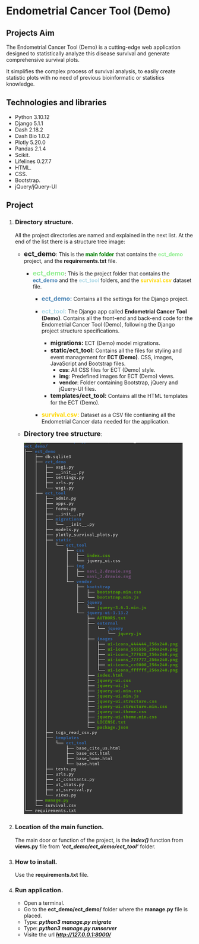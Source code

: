 # Endometrial Cancer Tool (Demo)
## Projects Aim

The Endometrial Cancer Tool (Demo) is a cutting-edge web application designed to statistically analyze this disease survival and generate comprehensive survival plots.

It simplifies the complex process of survival analysis, to easily create statistic plots with no need of previous bioinformatic or statistics knowledge.

## Technologies and libraries

- Python 3.10.12
- Django 5.1.1
- Dash 2.18.2
- Dash Bio 1.0.2
- Plotly 5.20.0
- Pandas 2.1.4
- Scikit.
- Lifelines 0.27.7
- HTML.
- CSS.
- Bootstrap.
- jQuery/jQuery-UI

## Project

1. ### Directory structure.
	All the project directories are named and explained in the next list. At the end of the list there is a structure tree image:
	- **<font size=4>ect_demo</font>**: This is the <span style="color: green;">**main folder**</span> that contains the <span style='color: lightgreen;'>**ect_demo**</span> project, and the **requirements.txt** file.

		- **<font size=4><span style='color: lightgreen;'>ect_demo</span></font>**: This is the project folder that contains the <span style='color: steelblue;'>**ect_demo**</span> and the <span style='color: lightblue;'>**ect_tool**</span> folders, and the <span style='color: gold;'>**survival.csv**</span> dataset file.

			- **<font size=3><span style='color: steelblue;'>**ect_demo:**</span></font>** Contains all the settings for the Django project.
			- **<font size=3><span style='color: lightblue;'>**ect_tool:**</span></font>** The Django app called **Endometrial Cancer Tool (Demo)**. Contains all the front-end and back-end code for the Endometrial Cancer Tool (Demo), following the Django project structure specifications.

				- **<font size=3>migrations:</font>** ECT (Demo) model migrations.
				- **<font size=3>static/ect_tool:</font>** Contains all the files for styling and event management for **ECT (Demo)**. CSS, images, JavaScript and Bootstrap files.
					- **css**: All CSS files for ECT (Demo) style.
					- **img**: Predefined images for ECT (Demo) views.
					- **vendor**: Folder containing Bootstrap, jQuery and jQuery-UI files.
				- **<font size=3>templates/ect_tool:</font>** Contains all the HTML templates for the ECT (Demo).
			- **<font size=3><span style='color: gold;'>**survival.csv:**</span></font>** Dataset as a CSV file contianing all the Endometrial Cancer data needed for the application.
			
		
	- <font size=4>**Directory tree structure**</font>:

 	 	![Directory structure](https://github.com/P4kD3v/ect_demo/blob/main/ect_demo%20tree.png?raw=true)

2. ### Location of the main function.
      The main door or function of the project, is the ***ìndex()*** function from **views.py** file from ***'ect_demo/ect_demo/ect_tool'*** folder. 

3. ### How to install.
      Use the **requirements.txt** file.

4. ### Run application.
	- Open a terminal.
	- Go to the **ect_demo/ect_demo/** folder where the **manage.py** file is placed.
    - Type: ***python3 manage.py migrate***
    - Type: ***python3 manage.py runserver***
    - Visite the url ***http://127.0.0.1:8000/***

